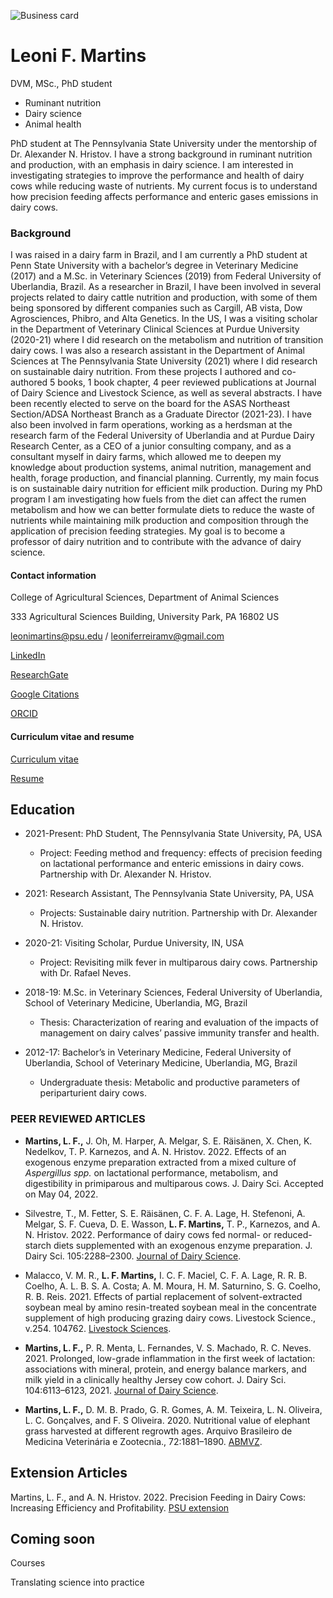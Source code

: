 ![Business card](https://user-images.githubusercontent.com/91094411/171632653-aa739273-0922-46f1-92a1-9c9fbbb6aaf1.jpg)



# Leoni F. Martins

DVM, MSc., PhD student

- Ruminant nutrition
- Dairy science
- Animal health


PhD student at The Pennsylvania State University under the mentorship of Dr. Alexander N. Hristov. I have a strong background in ruminant nutrition and production, with an emphasis in dairy science. I am interested in investigating strategies to improve the performance and health of dairy cows while reducing waste of nutrients. My current focus is to understand how precision feeding affects performance and enteric gases emissions in dairy cows.


### Background

I was raised in a dairy farm in Brazil, and I am currently a PhD student at Penn State University with a bachelor’s degree in Veterinary Medicine (2017) and a M.Sc. in Veterinary Sciences (2019) from Federal University of Uberlandia, Brazil. As a researcher in Brazil, I have been involved in several projects related to dairy cattle nutrition and production, with some of them being sponsored by different companies such as Cargill, AB vista, Dow Agrosciences, Phibro, and Alta Genetics. In the US, I was a visiting scholar in the Department of Veterinary Clinical Sciences at Purdue University (2020-21) where I did research on the metabolism and nutrition of transition dairy cows. I was also a research assistant in the Department of Animal Sciences at The Pennsylvania State University (2021) where I did research on sustainable dairy nutrition. From these projects I authored and co-authored 5 books, 1 book chapter, 4 peer reviewed publications at Journal of Dairy Science and Livestock Science, as well as several abstracts. I have been recently elected to serve on the board for the ASAS Northeast Section/ADSA Northeast Branch as a Graduate Director (2021-23). I have also been involved in farm operations, working as a herdsman at the research farm of the Federal University of Uberlandia and at Purdue Dairy Research Center, as a CEO of a junior consulting company, and as a consultant myself in dairy farms, which allowed me to deepen my knowledge about production systems, animal nutrition, management and health, forage production, and financial planning. Currently, my main focus is on sustainable dairy nutrition for efficient milk production. During my PhD program I am investigating how fuels from the diet can affect the rumen metabolism and how we can better formulate diets to reduce the waste of nutrients while maintaining milk production and composition through the application of precision feeding strategies. My goal is to become a professor of dairy nutrition and to contribute with the advance of dairy science.


#### Contact information

College of Agricultural Sciences, Department of Animal Sciences

333 Agricultural Sciences Building, University Park, PA 16802 US

leonimartins@psu.edu / leoniferreiramv@gmail.com

[LinkedIn](https://www.linkedin.com/in/leoni-martins-5a9aa1150/)

[ResearchGate](https://www.researchgate.net/profile/Leoni-Martins)

[Google Citations](https://scholar.google.com/citations?user=3VvFb2gAAAAJ)

[ORCID](https://orcid.org/0000-0003-3075-448X)


#### Curriculum vitae and resume

[Curriculum vitae](https://github.com/leonimev/LeoniMartins/files/8818803/Leoni.Curriculum.Vitae.-.updated.pdf)

[Resume](https://github.com/leonimev/LeoniMartins/files/8819712/Leoni.resume.-.updated.pdf)




## Education

- 2021-Present: PhD Student, The Pennsylvania State University, PA, USA
    
    - Project: Feeding method and frequency: effects of precision feeding on lactational performance and enteric emissions in dairy cows. Partnership with Dr. Alexander N. Hristov.

- 2021: Research Assistant, The Pennsylvania State University, PA, USA

    - Projects: Sustainable dairy nutrition. Partnership with Dr. Alexander N. Hristov.

- 2020-21: Visiting Scholar, Purdue University, IN, USA
    
    - Project: Revisiting milk fever in multiparous dairy cows. Partnership with Dr. Rafael Neves.
    
- 2018-19: M.Sc. in Veterinary Sciences, Federal University of Uberlandia, School of Veterinary Medicine, Uberlandia, MG, Brazil

    - Thesis: Characterization of rearing and evaluation of the impacts of management on dairy calves’ passive immunity transfer and health.
    
- 2012-17: Bachelor’s in Veterinary Medicine, Federal University of Uberlandia, School of Veterinary Medicine, Uberlandia, MG, Brazil

    - Undergraduate thesis: Metabolic and productive parameters of periparturient dairy cows.


### PEER REVIEWED ARTICLES

- **Martins, L. F.,** J. Oh, M. Harper, A. Melgar, S. E. Räisänen, X. Chen, K. Nedelkov, T. P. Karnezos, and A. N. Hristov. 2022. Effects of an exogenous enzyme preparation extracted from a mixed culture of _Aspergillus spp._ on lactational performance, metabolism, and digestibility in primiparous and multiparous cows. J. Dairy Sci. Accepted on May 04, 2022.

- Silvestre, T., M. Fetter, S. E. Räisänen, C. F. A. Lage, H. Stefenoni, A. Melgar, S. F. Cueva, D. E. Wasson, **L. F. Martins,** T. P., Karnezos, and A. N. Hristov. 2022. Performance of dairy cows fed normal- or reduced-starch diets supplemented with an exogenous enzyme preparation. J. Dairy Sci. 105:2288–2300. [Journal of Dairy Science](https://doi.org/10.3168/jds.2021-21264).

- Malacco, V. M. R., **L. F. Martins,** I. C. F.  Maciel, C. F. A. Lage, R. R. B. Coelho, A. L. B. S. A. Costa; A. M. Moura, H. M. Saturnino, S. G. Coelho, R. B. Reis. 2021. Effects of partial replacement of solvent-extracted soybean meal by amino resin-treated soybean meal in the concentrate supplement of high producing grazing dairy cows. Livestock Science., v.254. 104762. [Livestock Sciences](https://doi.org/10.1016/j.livsci.2021.104762).

- **Martins, L. F.,** P. R. Menta, L. Fernandes, V. S. Machado, R. C. Neves. 2021. Prolonged, low-grade inflammation in the first week of lactation: associations with mineral, protein, and energy balance markers, and milk yield in a clinically healthy Jersey cow cohort. J. Dairy Sci. 104:6113–6123, 2021. [Journal of Dairy Science](https://doi.org/10.3168/jds.2020-19538).

- **Martins, L. F.,** D. M. B. Prado, G. R. Gomes, A. M. Teixeira, L. N. Oliveira, L. C. Gonçalves, and F. S Oliveira. 2020. Nutritional value of elephant grass harvested at different regrowth ages. Arquivo Brasileiro de Medicina Veterinária e Zootecnia., 72:1881–1890. [ABMVZ](http://dx.doi.org/10.1590/1678-4162-11329).


## Extension Articles

Martins, L. F., and A. N. Hristov. 2022. Precision Feeding in Dairy Cows: Increasing Efficiency and Profitability. [PSU extension](https://extension.psu.edu/precision-feeding-in-dairy-cows-increasing-efficiency-and-profitability)

## Coming soon


Courses

Translating science into practice
